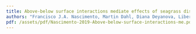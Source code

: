 ```yaml
---
title: Above-below surface interactions mediate effects of seagrass disturbance on meiobenthic diversity, nematode and polychaete trophic structure
authors: "Francisco J.A. Nascimento, Martin Dahl, Diana Deyanova, Liberatus D. Lyimo, Holly M. Bik, <b> Taruna Schuelke </b>, Tiago José Pereira, Mats Björk, Simon Creer, and Martin Gullström"
pdf: /assets/pdf/Nascimento-2019-Above-below-surface-interactions-me.pdf
---
```


